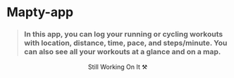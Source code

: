 # Mapty-app

> ### In this app, you can log your running or cycling workouts with location, distance, time, pace, and steps/minute. You can also see all your workouts at a glance and on a map.

<!-- ![image preview](imgs/Preview.PNG)

## Live Demo

[Live Demo Link](https://bondok6.github.io/My-Portfolio/)


## Built with

- HTML
- CSS
- JavaScript

## Additional Used

- JQuery
- Canvas
- SVG
- Bootstrap4
- Google Fonts
- Font Awesome -->

<p align="center"> Still Working On It ⚒ </p>
